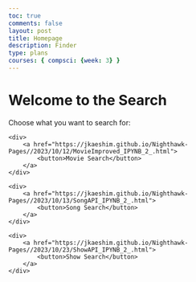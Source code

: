 ```yaml
---
toc: true
comments: false
layout: post
title: Homepage
description: Finder
type: plans
courses: { compsci: {week: 3} }
---
```


<html>
<head>
    <title>Search Homepage</title>
</head>
<body>
    <h1>Welcome to the Search</h1>
    <p>Choose what you want to search for:</p>

    <div>
        <a href="https://jkaeshim.github.io/Nighthawk-Pages//2023/10/12/MovieImproved_IPYNB_2_.html">
            <button>Movie Search</button>
        </a>
    </div>

    <div>
        <a href="https://jkaeshim.github.io/Nighthawk-Pages//2023/10/13/SongAPI_IPYNB_2_.html">
            <button>Song Search</button>
        </a>
    </div>

    <div>
        <a href="https://jkaeshim.github.io/Nighthawk-Pages//2023/10/23/ShowAPI_IPYNB_2_.html">
            <button>Show Search</button>
        </a>
    </div>
</body>
</html>
